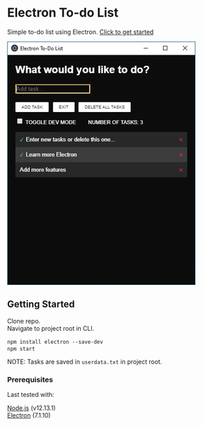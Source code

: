 # Electron To-do List

Simple to-do list using Electron. [Click to get started](#getting-started)

![image](https://github.com/DanielJPiazza/electron-todo-list/blob/master/GitHub_Reference/screenshot.png)

## Getting Started

Clone repo.<br>
Navigate to project root in CLI.<br>
```
npm install electron --save-dev
npm start
```
NOTE: Tasks are saved in `userdata.txt` in project root.

### Prerequisites

Last tested with:<br>

[Node.js](https://nodejs.org/en/) (v12.13.1)<br>
[Electron](https://www.electronjs.org/) (7.1.10)
